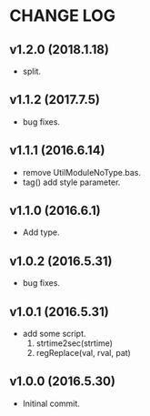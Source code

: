 # CHANGE LOG

## v1.2.0 (2018.1.18)
- split.

## v1.1.2 (2017.7.5)
- bug fixes.

## v1.1.1 (2016.6.14)
- remove UtilModuleNoType.bas.
- tag() add style parameter.

## v1.1.0 (2016.6.1)
- Add type.

## v1.0.2 (2016.5.31)
- bug fixes.

## v1.0.1 (2016.5.31)
- add some script.
  1. strtime2sec(strtime)
  2. regReplace(val, rval, pat)

## v1.0.0 (2016.5.30)
- Initinal commit.
